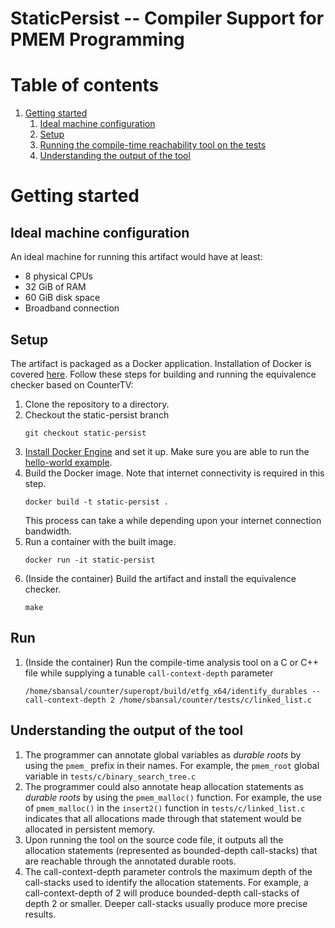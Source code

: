# StaticPersist -- Compiler Support for PMEM Programming

# Table of contents
1. [Getting started](#getting-started) 
   1. [Ideal machine configuration](#machine-config)
   2. [Setup](#setup)
   3. [Running the compile-time reachability tool on the tests](#run)
   3. [Understanding the output of the tool ](#understand)


# Getting started <a name="getting-started"></a>

## Ideal machine configuration <a name="machine-config"></a>

An ideal machine for running this artifact would have at least:

 * 8 physical CPUs
 * 32 GiB of RAM
 * 60 GiB disk space
 * Broadband connection

## Setup <a name="setup"></a>

The artifact is packaged as a Docker application.  Installation of Docker is covered [here](https://docs.docker.com/engine/install/).
Follow these steps for building and running the equivalence checker based on CounterTV:

1. Clone the repository to a directory.
2. Checkout the static-persist branch
   ```
   git checkout static-persist
   ```
3. [Install Docker Engine](https://docs.docker.com/engine/install/) and set it up.  Make sure you are able to run the [hello-world example](https://docs.docker.com/get-started/#test-docker-installation).
4. Build the Docker image.  Note that internet connectivity is required in this step.
   ```
   docker build -t static-persist .
   ```
   This process can take a while depending upon your internet connection bandwidth.  
5. Run a container with the built image.
   ```
   docker run -it static-persist
   ```
6. (Inside the container) Build the artifact and install the equivalence checker.
   ```
   make
   ```

## Run <a name="run"></a>

1. (Inside the container) Run the compile-time analysis tool on a C or C++ file while supplying a tunable `call-context-depth` parameter
   ```
   /home/sbansal/counter/superopt/build/etfg_x64/identify_durables --call-context-depth 2 /home/sbansal/counter/tests/c/linked_list.c
   ```

## Understanding the output of the tool <a name="understand"></a>

1. The programmer can annotate global variables as _durable roots_ by using the `pmem_` prefix in their names.  For example, the `pmem_root` global variable in `tests/c/binary_search_tree.c`
2. The programmer could also annotate heap allocation statements as _durable roots_ by using the `pmem_malloc()` function.  For example, the use of `pmem_malloc()` in the `insert2()` function in `tests/c/linked_list.c` indicates that all allocations made through that statement would be allocated in persistent memory.
3. Upon running the tool on the source code file, it outputs all the allocation statements (represented as bounded-depth call-stacks) that are reachable through the annotated durable roots.
4. The call-context-depth parameter controls the maximum depth of the call-stacks used to identify the allocation statements.  For example, a call-context-depth of 2 will produce bounded-depth call-stacks of depth 2 or smaller.  Deeper call-stacks usually produce more precise results.
